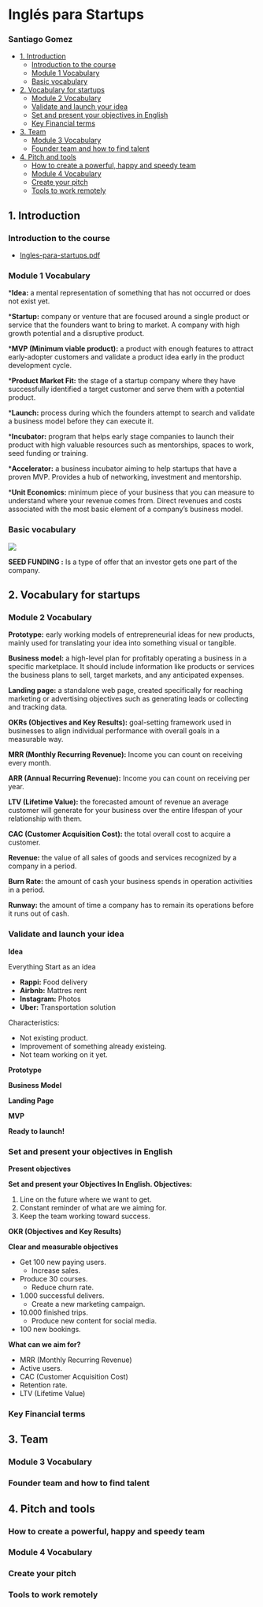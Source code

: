 # Inglés para Startups

### Santiago Gomez

- [1. Introduction](#1-Introduction)
  - [Introduction to the course](#Introduction-to-the-course)
  - [Module 1 Vocabulary](#Module-1-Vocabulary)
  - [Basic vocabulary](#Basic-vocabulary)
- [2. Vocabulary for startups](#2-Vocabulary-for-startups)
  - [Module 2 Vocabulary](#Module-2-Vocabulary)
  - [Validate and launch your idea](#Validate-and-launch-your-idea)
  - [Set and present your objectives in English](#Set-and-present-your-objectives-in-English)
  - [Key Financial terms](#Key-Financial-terms)
- [3. Team](#3-Team)
  - [Module 3 Vocabulary](#Module-3-Vocabulary)
  - [Founder team and how to find talent](#Founder-team-and-how-to-find-talent)
- [4. Pitch and tools](#4-Pitch-and-tools)
  - [How to create a powerful, happy and speedy team](#How-to-create-a-powerful-happy-and-speedy-team)
  - [Module 4 Vocabulary](#Module-4-Vocabulary)
  - [Create your pitch](#Create-your-pitch)
  - [Tools to work remotely](#Tools-to-work-remotely)


## 1. Introduction

### Introduction to the course

- [Ingles-para-startups.pdf](https://drive.google.com/file/d/1ts6Uv6XuhFQBhox5amMhc0qmAwMxb0GG/view?usp=sharing)

### Module 1 Vocabulary

***Idea:** a mental representation of something that has not occurred or does not exist yet.

***Startup:** company or venture that are focused around a single product or service that the founders want to bring to market. A company with high growth potential and a disruptive product.

***MVP (Minimum viable product):** a product with enough features to attract early-adopter customers and validate a product idea early in the product development cycle.

***Product Market Fit:** the stage of a startup company where they have successfully identified a target customer and serve them with a potential product.

***Launch:** process during which the founders attempt to search and validate a business model before they can execute it.

***Incubator:** program that helps early stage companies to launch their product with high valuable resources such as mentorships, spaces to work, seed funding or training.

***Accelerator:** a business incubator aiming to help startups that have a proven MVP. Provides a hub of networking, investment and mentorship.

***Unit Economics:** minimum piece of your business that you can measure to understand where your revenue comes from. Direct revenues and costs associated with the most basic element of a company’s business model.

### Basic vocabulary

![](https://i.ibb.co/x2g18rt/vocabulaty-basic.webp)

**SEED FUNDING :** Is a type of offer that an investor gets one part of the company.

## 2. Vocabulary for startups

### Module 2 Vocabulary

**Prototype:** early working models of entrepreneurial ideas for new products, mainly used for translating your idea into something visual or tangible.

**Business model:** a high-level plan for profitably operating a business in a specific marketplace. It should include information like products or services the business plans to sell, target markets, and any anticipated expenses.

**Landing page:** a standalone web page, created specifically for reaching marketing or advertising objectives such as generating leads or collecting and tracking data.

**OKRs (Objectives and Key Results):** goal-setting framework used in businesses to align individual performance with overall goals in a measurable way.

**MRR (Monthly Recurring Revenue):** Income you can count on receiving every month.

**ARR (Annual Recurring Revenue):** Income you can count on receiving per year.

**LTV (Lifetime Value):** the forecasted amount of revenue an average customer will generate for your business over the entire lifespan of your relationship with them.

**CAC (Customer Acquisition Cost):** the total overall cost to acquire a customer.

**Revenue:** the value of all sales of goods and services recognized by a company in a period.

**Burn Rate:** the amount of cash your business spends in operation activities in a period.

**Runway:** the amount of time a company has to remain its operations before it runs out of cash.

### Validate and launch your idea

**Idea**

Everything Start as an idea

- **Rappi:** Food delivery
- **Airbnb:** Mattres rent
- **Instagram:** Photos
- **Uber:** Transportation solution

Characteristics:

- Not existing product.
- Improvement of something already existeing.
- Not team working on it yet.

**Prototype**

**Business Model**

**Landing Page**

**MVP**

**Ready to launch!**

### Set and present your objectives in English

**Present objectives**

**Set and present your Objectives In English.
Objectives:**

1. Line on the future where we want to get.
2. Constant reminder of what are we aiming for.
3. Keep the team working toward success.

**OKR (Objectives and Key Results)**

**Clear and measurable objectives**

- Get 100 new paying users.
  - Increase sales.
- Produce 30 courses.
  - Reduce churn rate.
- 1.000 successful delivers.
  - Create a new marketing campaign.
- 10.000 finished trips.
  - Produce new content for social media.
- 100 new bookings.

**What can we aim for?**

- MRR (Monthly Recurring Revenue)
- Active users.
- CAC (Customer Acquisition Cost)
- Retention rate.
- LTV (Lifetime Value)

### Key Financial terms

## 3. Team

### Module 3 Vocabulary

### Founder team and how to find talent

## 4. Pitch and tools



### How to create a powerful, happy and speedy team

### Module 4 Vocabulary

### Create your pitch

### Tools to work remotely

